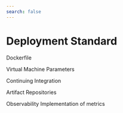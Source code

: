 ```yaml
---
search: false
---
```


# Deployment Standard

Dockerfile

Virtual Machine Parameters

Continuing Integration

Artifact Repositories

Observability
Implementation of metrics



